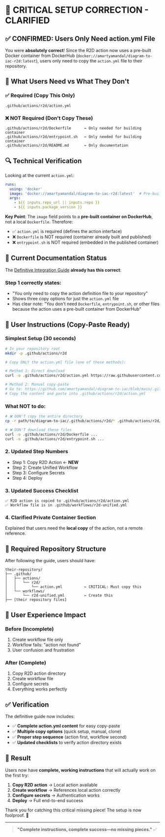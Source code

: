 # 🚨 CRITICAL SETUP CORRECTION - CLARIFIED

## ✅ CONFIRMED: Users Only Need action.yml File

You were **absolutely correct**! Since the R2D action now uses a pre-built Docker container from DockerHub (`docker://amartyamandal/diagram-to-iac-r2d:latest`), users only need to copy the `action.yml` file to their repository.

## 📁 What Users Need vs What They Don't

### ✅ Required (Copy This Only)
```
.github/actions/r2d/action.yml
```

### ❌ NOT Required (Don't Copy These)
```
.github/actions/r2d/Dockerfile      ← Only needed for building container
.github/actions/r2d/entrypoint.sh   ← Only needed for building container  
.github/actions/r2d/README.md       ← Only documentation
```

## 🔍 Technical Verification

Looking at the current `action.yml`:

```yaml
runs:
  using: 'docker'
  image: 'docker://amartyamandal/diagram-to-iac-r2d:latest'  # Pre-built container
  args:
    - ${{ inputs.repo_url || inputs.repo }}
    - ${{ inputs.package_version }}
```

**Key Point**: The `image` field points to a **pre-built container on DockerHub**, not a local `Dockerfile`. Therefore:

- ✅ `action.yml` is required (defines the action interface)
- ❌ `Dockerfile` is NOT required (container already built and published)
- ❌ `entrypoint.sh` is NOT required (embedded in the published container)

## 📖 Current Documentation Status

The [Definitive Integration Guide](DEFINITIVE_INTEGRATION_GUIDE.md) **already has this correct**:

### Step 1 correctly states:
- "You only need to copy the action definition file to your repository"
- Shows three copy options for just the `action.yml` file
- Has clear note: "You don't need `Dockerfile`, `entrypoint.sh`, or other files because the action uses a pre-built container from DockerHub"

## 🎯 User Instructions (Copy-Paste Ready)

### Simplest Setup (30 seconds)
```bash
# In your repository root
mkdir -p .github/actions/r2d

# Copy ONLY the action.yml file (one of these methods):

# Method 1: Direct download
curl -o .github/actions/r2d/action.yml https://raw.githubusercontent.com/amartyamandal/diagram-to-iac/main/.github/actions/r2d/action.yml

# Method 2: Manual copy-paste
# Go to: https://github.com/amartyamandal/diagram-to-iac/blob/main/.github/actions/r2d/action.yml
# Copy the content and paste into .github/actions/r2d/action.yml
```

### What NOT to do:
```bash
# ❌ DON'T copy the entire directory
cp -r path/to/diagram-to-iac/.github/actions/r2d/* .github/actions/r2d/

# ❌ DON'T download these files
curl -o .github/actions/r2d/Dockerfile ...
curl -o .github/actions/r2d/entrypoint.sh ...
```

### 2. **Updated Step Numbers**
- Step 1: Copy R2D Action ← **NEW**
- Step 2: Create Unified Workflow
- Step 3: Configure Secrets  
- Step 4: Deploy

### 3. **Updated Success Checklist**
```
✅ R2D action is copied to .github/actions/r2d/action.yml
✅ Workflow file is in .github/workflows/r2d-unified.yml
```

### 4. **Clarified Private Container Section**
Explained that users need the **local copy** of the action, not a remote reference.

## 📁 Required Repository Structure

After following the guide, users should have:

```
their-repository/
├── .github/
│   ├── actions/
│   │   └── r2d/
│   │       └── action.yml          ← CRITICAL: Must copy this
│   └── workflows/
│       └── r2d-unified.yml         ← Create this
├── [their repository files]
```

## 🎯 User Experience Impact

### Before (Incomplete)
1. Create workflow file only
2. Workflow fails: "action not found"
3. User confusion and frustration

### After (Complete)  
1. Copy R2D action directory
2. Create workflow file
3. Configure secrets
4. Everything works perfectly

## ✅ Verification

The definitive guide now includes:
- ✅ **Complete action.yml content** for easy copy-paste
- ✅ **Multiple copy options** (quick setup, manual, clone)
- ✅ **Proper step sequence** (action first, workflow second)
- ✅ **Updated checklists** to verify action directory exists

## 🎉 Result

Users now have **complete, working instructions** that will actually work on the first try:

1. **Copy R2D action** → Local action available
2. **Create workflow** → References local action correctly  
3. **Configure secrets** → Authentication works
4. **Deploy** → Full end-to-end success

Thank you for catching this critical missing piece! The setup is now foolproof. 🎯

---

> **"Complete instructions, complete success—no missing pieces."** ✅
